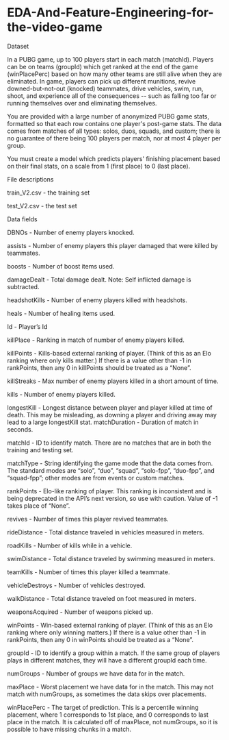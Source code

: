 # EDA-And-Feature-Engineering-for-the-video-game

Dataset 

In a PUBG game, up to 100 players start in each match (matchId). Players can be on teams (groupId) which get ranked at the end of the game (winPlacePerc) based on how many other teams are still alive when they are eliminated. In game, players can pick up different munitions, revive downed-but-not-out (knocked) teammates, drive vehicles, swim, run, shoot, and experience all of the consequences -- such as falling too far or running themselves over and eliminating themselves.

You are provided with a large number of anonymized PUBG game stats, formatted so that each row contains one player's post-game stats. The data comes from matches of all types: solos, duos, squads, and custom; there is no guarantee of there being 100 players per match, nor at most 4 player per group.

You must create a model which predicts players' finishing placement based on their final stats, on a scale from 1 (first place) to 0 (last place).

File descriptions

train_V2.csv - the training set

test_V2.csv - the test set

Data fields

DBNOs - Number of enemy players knocked.

assists - Number of enemy players this player damaged that were killed by teammates.

boosts - Number of boost items used.

damageDealt - Total damage dealt. Note: Self inflicted damage is subtracted.

headshotKills - Number of enemy players killed with headshots.

heals - Number of healing items used.

Id - Player’s Id

killPlace - Ranking in match of number of enemy players killed.

killPoints - Kills-based external ranking of player. (Think of this as an Elo ranking where only kills matter.) If there is a value other than -1 in rankPoints, then any 0 in killPoints should be treated as a “None”.

killStreaks - Max number of enemy players killed in a short amount of time.

kills - Number of enemy players killed.

longestKill - Longest distance between player and player killed at time of death. This may be misleading, as downing a player and driving away may lead to a large longestKill stat.
matchDuration - Duration of match in seconds.

matchId - ID to identify match. There are no matches that are in both the training and testing set.

matchType - String identifying the game mode that the data comes from. The standard modes are “solo”, “duo”, “squad”, “solo-fpp”, “duo-fpp”, and “squad-fpp”; other modes are from events or custom matches.

rankPoints - Elo-like ranking of player. This ranking is inconsistent and is being deprecated in the API’s next version, so use with caution. Value of -1 takes place of “None”.

revives - Number of times this player revived teammates.

rideDistance - Total distance traveled in vehicles measured in meters.

roadKills - Number of kills while in a vehicle.

swimDistance - Total distance traveled by swimming measured in meters.

teamKills - Number of times this player killed a teammate.

vehicleDestroys - Number of vehicles destroyed.

walkDistance - Total distance traveled on foot measured in meters.

weaponsAcquired - Number of weapons picked up.

winPoints - Win-based external ranking of player. (Think of this as an Elo ranking where only winning matters.) If there is a value other than -1 in rankPoints, then any 0 in winPoints should be treated as a “None”.

groupId - ID to identify a group within a match. If the same group of players plays in different matches, they will have a different groupId each time.

numGroups - Number of groups we have data for in the match.

maxPlace - Worst placement we have data for in the match. This may not match with numGroups, as sometimes the data skips over placements.

winPlacePerc - The target of prediction. This is a percentile winning placement, where 1 corresponds to 1st place, and 0 corresponds to last place in the match. It is calculated off of maxPlace, not numGroups, so it is possible to have missing chunks in a match.
